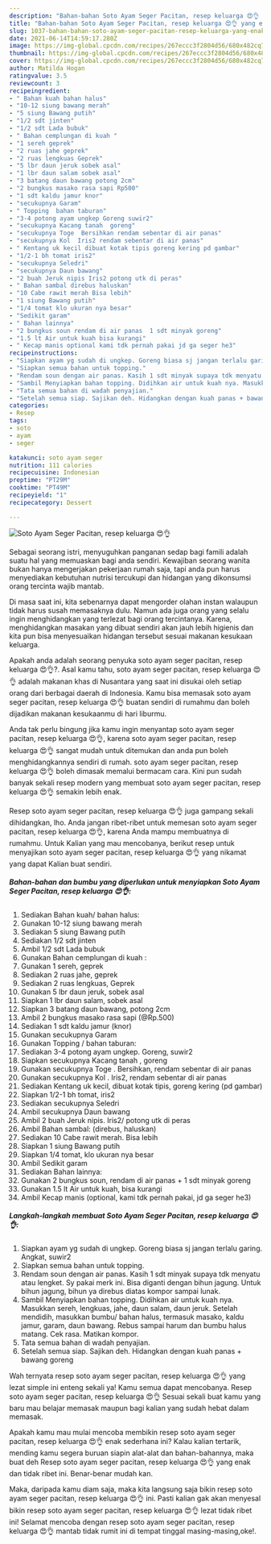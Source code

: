 ```yaml
---
description: "Bahan-bahan Soto Ayam Seger Pacitan, resep keluarga 😍👌 yang enak Untuk Jualan"
title: "Bahan-bahan Soto Ayam Seger Pacitan, resep keluarga 😍👌 yang enak Untuk Jualan"
slug: 1037-bahan-bahan-soto-ayam-seger-pacitan-resep-keluarga-yang-enak-untuk-jualan
date: 2021-06-14T14:59:17.280Z
image: https://img-global.cpcdn.com/recipes/267eccc3f2804d56/680x482cq70/soto-ayam-seger-pacitan-resep-keluarga-😍👌-foto-resep-utama.jpg
thumbnail: https://img-global.cpcdn.com/recipes/267eccc3f2804d56/680x482cq70/soto-ayam-seger-pacitan-resep-keluarga-😍👌-foto-resep-utama.jpg
cover: https://img-global.cpcdn.com/recipes/267eccc3f2804d56/680x482cq70/soto-ayam-seger-pacitan-resep-keluarga-😍👌-foto-resep-utama.jpg
author: Matilda Hogan
ratingvalue: 3.5
reviewcount: 3
recipeingredient:
- " Bahan kuah bahan halus"
- "10-12 siung bawang merah"
- "5 siung Bawang putih"
- "1/2 sdt jinten"
- "1/2 sdt Lada bubuk"
- " Bahan cemplungan di kuah "
- "1 sereh geprek"
- "2 ruas jahe geprek"
- "2 ruas lengkuas Geprek"
- "5 lbr daun jeruk sobek asal"
- "1 lbr daun salam sobek asal"
- "3 batang daun bawang potong 2cm"
- "2 bungkus masako rasa sapi Rp500"
- "1 sdt kaldu jamur knor"
- "secukupnya Garam"
- " Topping  bahan taburan"
- "3-4 potong ayam ungkep Goreng suwir2"
- "secukupnya Kacang tanah  goreng"
- "secukupnya Toge  Bersihkan rendam sebentar di air panas"
- "secukupnya Kol  Iris2 rendam sebentar di air panas"
- " Kentang uk kecil dibuat kotak tipis goreng kering pd gambar"
- "1/2-1 bh tomat iris2"
- "secukupnya Seledri"
- "secukupnya Daun bawang"
- "2 buah Jeruk nipis Iris2 potong utk di peras"
- " Bahan sambal direbus haluskan"
- "10 Cabe rawit merah Bisa lebih"
- "1 siung Bawang putih"
- "1/4 tomat klo ukuran nya besar"
- "Sedikit garam"
- " Bahan lainnya"
- "2 bungkus soun rendam di air panas  1 sdt minyak goreng"
- "1.5 lt Air untuk kuah bisa kurangi"
- " Kecap manis optional kami tdk pernah pakai jd ga seger he3"
recipeinstructions:
- "Siapkan ayam yg sudah di ungkep. Goreng biasa sj jangan terlalu garing. Angkat, suwir2"
- "Siapkan semua bahan untuk topping."
- "Rendam soun dengan air panas. Kasih 1 sdt minyak supaya tdk menyatu atau lengket. Sy pakai merk ini. Bisa diganti dengan bihun jagung. Untuk bihun jagung, bihun ya direbus diatas kompor sampai lunak."
- "Sambil Menyiapkan bahan topping. Didihkan air untuk kuah nya. Masukkan sereh, lengkuas, jahe, daun salam, daun jeruk. Setelah mendidih, masukkan bumbu/ bahan halus, termasuk masako, kaldu jamur, garam, daun bawang. Rebus sampai harum dan bumbu halus matang. Cek rasa. Matikan kompor."
- "Tata semua bahan di wadah penyajian."
- "Setelah semua siap. Sajikan deh. Hidangkan dengan kuah panas + bawang goreng"
categories:
- Resep
tags:
- soto
- ayam
- seger

katakunci: soto ayam seger 
nutrition: 111 calories
recipecuisine: Indonesian
preptime: "PT29M"
cooktime: "PT49M"
recipeyield: "1"
recipecategory: Dessert

---
```



![Soto Ayam Seger Pacitan, resep keluarga 😍👌](https://img-global.cpcdn.com/recipes/267eccc3f2804d56/680x482cq70/soto-ayam-seger-pacitan-resep-keluarga-😍👌-foto-resep-utama.jpg)

Sebagai seorang istri, menyuguhkan panganan sedap bagi famili adalah suatu hal yang memuaskan bagi anda sendiri. Kewajiban seorang  wanita bukan hanya mengerjakan pekerjaan rumah saja, tapi anda pun harus menyediakan kebutuhan nutrisi tercukupi dan hidangan yang dikonsumsi orang tercinta wajib mantab.

Di masa  saat ini, kita sebenarnya dapat mengorder olahan instan walaupun tidak harus susah memasaknya dulu. Namun ada juga orang yang selalu ingin menghidangkan yang terlezat bagi orang tercintanya. Karena, menghidangkan masakan yang dibuat sendiri akan jauh lebih higienis dan kita pun bisa menyesuaikan hidangan tersebut sesuai makanan kesukaan keluarga. 



Apakah anda adalah seorang penyuka soto ayam seger pacitan, resep keluarga 😍👌?. Asal kamu tahu, soto ayam seger pacitan, resep keluarga 😍👌 adalah makanan khas di Nusantara yang saat ini disukai oleh setiap orang dari berbagai daerah di Indonesia. Kamu bisa memasak soto ayam seger pacitan, resep keluarga 😍👌 buatan sendiri di rumahmu dan boleh dijadikan makanan kesukaanmu di hari liburmu.

Anda tak perlu bingung jika kamu ingin menyantap soto ayam seger pacitan, resep keluarga 😍👌, karena soto ayam seger pacitan, resep keluarga 😍👌 sangat mudah untuk ditemukan dan anda pun boleh menghidangkannya sendiri di rumah. soto ayam seger pacitan, resep keluarga 😍👌 boleh dimasak memalui bermacam cara. Kini pun sudah banyak sekali resep modern yang membuat soto ayam seger pacitan, resep keluarga 😍👌 semakin lebih enak.

Resep soto ayam seger pacitan, resep keluarga 😍👌 juga gampang sekali dihidangkan, lho. Anda jangan ribet-ribet untuk memesan soto ayam seger pacitan, resep keluarga 😍👌, karena Anda mampu membuatnya di rumahmu. Untuk Kalian yang mau mencobanya, berikut resep untuk menyajikan soto ayam seger pacitan, resep keluarga 😍👌 yang nikamat yang dapat Kalian buat sendiri.

<!--inarticleads1-->

##### Bahan-bahan dan bumbu yang diperlukan untuk menyiapkan Soto Ayam Seger Pacitan, resep keluarga 😍👌:

1. Sediakan  Bahan kuah/ bahan halus:
1. Gunakan 10-12 siung bawang merah
1. Sediakan 5 siung Bawang putih
1. Sediakan 1/2 sdt jinten
1. Ambil 1/2 sdt Lada bubuk
1. Gunakan  Bahan cemplungan di kuah :
1. Gunakan 1 sereh, geprek
1. Sediakan 2 ruas jahe, geprek
1. Sediakan 2 ruas lengkuas, Geprek
1. Gunakan 5 lbr daun jeruk, sobek asal
1. Siapkan 1 lbr daun salam, sobek asal
1. Siapkan 3 batang daun bawang, potong 2cm
1. Ambil 2 bungkus masako rasa sapi (@Rp.500)
1. Sediakan 1 sdt kaldu jamur (knor)
1. Gunakan secukupnya Garam
1. Gunakan  Topping / bahan taburan:
1. Sediakan 3-4 potong ayam ungkep. Goreng, suwir2
1. Siapkan secukupnya Kacang tanah , goreng
1. Gunakan secukupnya Toge . Bersihkan, rendam sebentar di air panas
1. Gunakan secukupnya Kol . Iris2, rendam sebentar di air panas
1. Sediakan  Kentang uk kecil, dibuat kotak tipis, goreng kering (pd gambar)
1. Siapkan 1/2-1 bh tomat, iris2
1. Sediakan secukupnya Seledri
1. Ambil secukupnya Daun bawang
1. Ambil 2 buah Jeruk nipis. Iris2/ potong utk di peras
1. Ambil  Bahan sambal: (direbus, haluskan)
1. Sediakan 10 Cabe rawit merah. Bisa lebih
1. Siapkan 1 siung Bawang putih
1. Siapkan 1/4 tomat, klo ukuran nya besar
1. Ambil Sedikit garam
1. Sediakan  Bahan lainnya:
1. Gunakan 2 bungkus soun, rendam di air panas + 1 sdt minyak goreng
1. Gunakan 1.5 lt Air untuk kuah, bisa kurangi
1. Ambil  Kecap manis (optional, kami tdk pernah pakai, jd ga seger he3)




<!--inarticleads2-->

##### Langkah-langkah membuat Soto Ayam Seger Pacitan, resep keluarga 😍👌:

1. Siapkan ayam yg sudah di ungkep. Goreng biasa sj jangan terlalu garing. Angkat, suwir2
1. Siapkan semua bahan untuk topping.
1. Rendam soun dengan air panas. Kasih 1 sdt minyak supaya tdk menyatu atau lengket. Sy pakai merk ini. Bisa diganti dengan bihun jagung. Untuk bihun jagung, bihun ya direbus diatas kompor sampai lunak.
1. Sambil Menyiapkan bahan topping. Didihkan air untuk kuah nya. Masukkan sereh, lengkuas, jahe, daun salam, daun jeruk. Setelah mendidih, masukkan bumbu/ bahan halus, termasuk masako, kaldu jamur, garam, daun bawang. Rebus sampai harum dan bumbu halus matang. Cek rasa. Matikan kompor.
1. Tata semua bahan di wadah penyajian.
1. Setelah semua siap. Sajikan deh. Hidangkan dengan kuah panas + bawang goreng




Wah ternyata resep soto ayam seger pacitan, resep keluarga 😍👌 yang lezat simple ini enteng sekali ya! Kamu semua dapat mencobanya. Resep soto ayam seger pacitan, resep keluarga 😍👌 Sesuai sekali buat kamu yang baru mau belajar memasak maupun bagi kalian yang sudah hebat dalam memasak.

Apakah kamu mau mulai mencoba membikin resep soto ayam seger pacitan, resep keluarga 😍👌 enak sederhana ini? Kalau kalian tertarik, mending kamu segera buruan siapin alat-alat dan bahan-bahannya, maka buat deh Resep soto ayam seger pacitan, resep keluarga 😍👌 yang enak dan tidak ribet ini. Benar-benar mudah kan. 

Maka, daripada kamu diam saja, maka kita langsung saja bikin resep soto ayam seger pacitan, resep keluarga 😍👌 ini. Pasti kalian gak akan menyesal bikin resep soto ayam seger pacitan, resep keluarga 😍👌 lezat tidak ribet ini! Selamat mencoba dengan resep soto ayam seger pacitan, resep keluarga 😍👌 mantab tidak rumit ini di tempat tinggal masing-masing,oke!.

